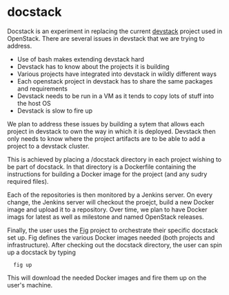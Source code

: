 docstack
========

Docstack is an experiment in replacing the current [devstack](http://devstack.org/) project used in OpenStack. There are several issues in devstack that we are trying to address.

* Use of bash makes extending devstack hard
* Devstack has to know about the projects it is building
* Various projects have integrated into devstack in wildly different ways
* Each openstack project in devstack has to share the same packages and requirements
* Devstack needs to be run in a VM as it tends to copy lots of stuff into the host OS
* Devstack is slow to fire up

We plan to address these issues by building a sytem that allows each project in devstack to own the way in which it is deployed. Devstack then only needs to know where the project artifacts are to be able to add a project to a devstack cluster. 

This is achieved by placing a /docstack directory in each project wishing to be part of docstack. In that directory is a Dockerfile containing the instructions for building a Docker image for the project (and any sudry required files). 

Each of the repositories is then monitored by a Jenkins server. On every change, the Jenkins server will checkout the proejct, build a new Docker image and upload it to a repository. Over time, we plan to have Docker imags for latest as well as milestone and named OpenStack releases.

Finally, the user uses the [Fig](http://orchardup.github.io/fig/) project to orchestrate their specific docstack set up. Fig defines the various Docker images needed (both projects and infrastructure). After checking out the docstack directory, the user can spin up a docstack by typing 

```
  fig up
```

This will download the needed Docker images and fire them up on the user's machine.
